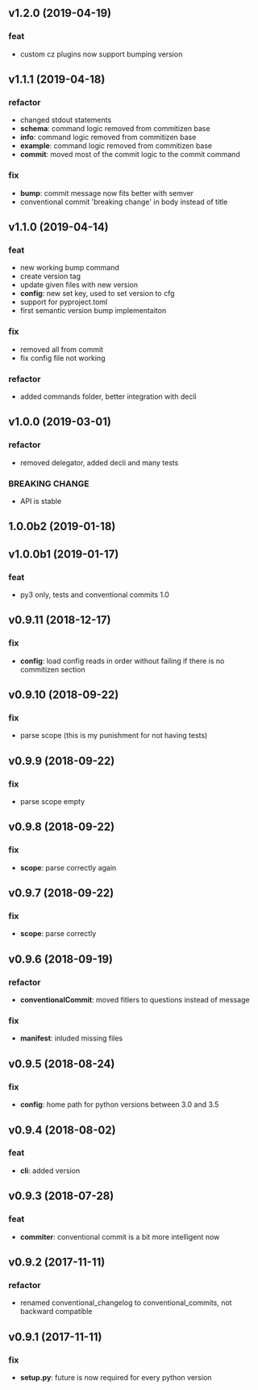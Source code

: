 
## v1.2.0 (2019-04-19)

### feat

- custom cz plugins now support bumping version

## v1.1.1 (2019-04-18)

### refactor

- changed stdout statements
- **schema**: command logic removed from commitizen base
- **info**: command logic removed from commitizen base
- **example**: command logic removed from commitizen base
- **commit**: moved most of the commit logic to the commit command

### fix

- **bump**: commit message now fits better with semver
- conventional commit 'breaking change' in body instead of title

## v1.1.0 (2019-04-14)

### feat

- new working bump command
- create version tag
- update given files with new version
- **config**: new set key, used to set version to cfg
- support for pyproject.toml
- first semantic version bump implementaiton

### fix

- removed all from commit
- fix config file not working

### refactor

- added commands folder, better integration with decli

## v1.0.0 (2019-03-01)

### refactor

- removed delegator, added decli and many tests

### BREAKING CHANGE

- API is stable

## 1.0.0b2 (2019-01-18)

## v1.0.0b1 (2019-01-17)

### feat

- py3 only, tests and conventional commits 1.0

## v0.9.11 (2018-12-17)

### fix

- **config**: load config reads in order without failing if there is no commitizen section

## v0.9.10 (2018-09-22)

### fix

- parse scope (this is my punishment for not having tests)

## v0.9.9 (2018-09-22)

### fix

- parse scope empty

## v0.9.8 (2018-09-22)

### fix

- **scope**: parse correctly again

## v0.9.7 (2018-09-22)

### fix

- **scope**: parse correctly

## v0.9.6 (2018-09-19)

### refactor

- **conventionalCommit**: moved fitlers to questions instead of message

### fix

- **manifest**: inluded missing files

## v0.9.5 (2018-08-24)

### fix

- **config**: home path for python versions between 3.0 and 3.5

## v0.9.4 (2018-08-02)

### feat

- **cli**: added version

## v0.9.3 (2018-07-28)

### feat

- **commiter**: conventional commit is a bit more intelligent now

## v0.9.2 (2017-11-11)

### refactor

- renamed conventional_changelog to conventional_commits, not backward compatible

## v0.9.1 (2017-11-11)

### fix

- **setup.py**: future is now required for every python version
